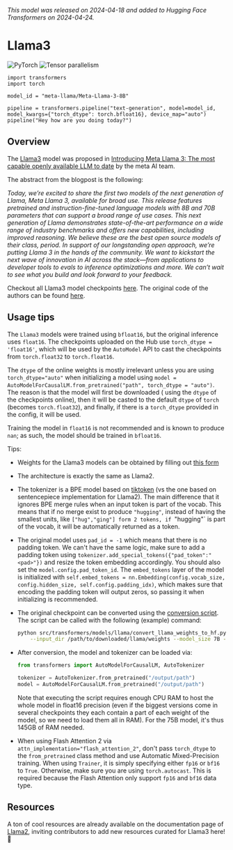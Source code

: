 <!--Copyright 2024 The HuggingFace Team. All rights reserved.

Licensed under the Apache License, Version 2.0 (the "License"); you may not use this file except in compliance with
the License. You may obtain a copy of the License at

http://www.apache.org/licenses/LICENSE-2.0

Unless required by applicable law or agreed to in writing, software distributed under the License is distributed on
an "AS IS" BASIS, WITHOUT WARRANTIES OR CONDITIONS OF ANY KIND, either express or implied. See the License for the
specific language governing permissions and limitations under the License.

⚠️ Note that this file is in Markdown but contain specific syntax for our doc-builder (similar to MDX) that may not be
rendered properly in your Markdown viewer.

-->
*This model was released on 2024-04-18 and added to Hugging Face Transformers on 2024-04-24.*

# Llama3

<div class="flex flex-wrap space-x-1">
<img alt="PyTorch" src="https://img.shields.io/badge/PyTorch-DE3412?style=flat&logo=pytorch&logoColor=white">
<img alt="Tensor parallelism" src="https://img.shields.io/badge/Tensor%20parallelism-06b6d4?style=flat&logoColor=white">
</div>

```py3
import transformers
import torch

model_id = "meta-llama/Meta-Llama-3-8B"

pipeline = transformers.pipeline("text-generation", model=model_id, model_kwargs={"torch_dtype": torch.bfloat16}, device_map="auto")
pipeline("Hey how are you doing today?")
```

## Overview

The [Llama3](https://huggingface.co/papers/2407.21783) model was proposed in [Introducing Meta Llama 3: The most capable openly available LLM to date](https://ai.meta.com/blog/meta-llama-3/) by the meta AI team.

The abstract from the blogpost is the following:

*Today, we’re excited to share the first two models of the next generation of Llama, Meta Llama 3, available for broad use. This release features pretrained and instruction-fine-tuned language models with 8B and 70B parameters that can support a broad range of use cases. This next generation of Llama demonstrates state-of-the-art performance on a wide range of industry benchmarks and offers new capabilities, including improved reasoning. We believe these are the best open source models of their class, period. In support of our longstanding open approach, we’re putting Llama 3 in the hands of the community. We want to kickstart the next wave of innovation in AI across the stack—from applications to developer tools to evals to inference optimizations and more. We can’t wait to see what you build and look forward to your feedback.*

Checkout all Llama3 model checkpoints [here](https://huggingface.co/models?search=llama3).
The original code of the authors can be found [here](https://github.com/meta-llama/llama3).

## Usage tips

<Tip warning={true}>

The `Llama3` models were trained using `bfloat16`, but the original inference uses `float16`. The checkpoints uploaded on the Hub use `torch_dtype = 'float16'`, which will be
used by the `AutoModel` API to cast the checkpoints from `torch.float32` to `torch.float16`.

The `dtype` of the online weights is mostly irrelevant unless you are using `torch_dtype="auto"` when initializing a model using `model = AutoModelForCausalLM.from_pretrained("path", torch_dtype = "auto")`. The reason is that the model will first be downloaded ( using the `dtype` of the checkpoints online), then it will be casted to the default `dtype` of `torch` (becomes `torch.float32`), and finally, if there is a `torch_dtype` provided in the config, it will be used.

Training the model in `float16` is not recommended and is known to produce `nan`; as such, the model should be trained in `bfloat16`.

</Tip>

Tips:

- Weights for the Llama3 models can be obtained by filling out [this form](https://ai.meta.com/resources/models-and-libraries/llama-downloads/)
- The architecture is exactly the same as Llama2.
- The tokenizer is a BPE model based on [tiktoken](https://github.com/openai/tiktoken) (vs the one based on sentencepiece implementation for Llama2). The main difference that it ignores BPE merge rules when an input token is part of the vocab. This means that if no merge exist to produce `"hugging"`, instead of having the smallest units, like `["hug","ging"] form 2 tokens, if `"hugging"` is part of the vocab, it will be automatically returned as a token.
- The original model uses `pad_id = -1` which means that there is no padding token. We can't have the same logic, make sure to add a padding token using `tokenizer.add_special_tokens({"pad_token":"<pad>"})` and resize the token embedding accordingly. You should also set the `model.config.pad_token_id`. The `embed_tokens` layer of the model is initialized with `self.embed_tokens = nn.Embedding(config.vocab_size, config.hidden_size, self.config.padding_idx)`, which makes sure that encoding the padding token will output zeros, so passing it when initializing is recommended.
- The original checkpoint can be converted using the [conversion script](https://github.com/huggingface/transformers/blob/main/src/transformers/models/llama/convert_llama_weights_to_hf.py). The script can be called with the following (example) command:

    ```bash
    python src/transformers/models/llama/convert_llama_weights_to_hf.py \
        --input_dir /path/to/downloaded/llama/weights --model_size 7B --output_dir /output/path --llama_version 3
    ```

- After conversion, the model and tokenizer can be loaded via:

    ```python
    from transformers import AutoModelForCausalLM, AutoTokenizer

    tokenizer = AutoTokenizer.from_pretrained("/output/path")
    model = AutoModelForCausalLM.from_pretrained("/output/path")
    ```

    Note that executing the script requires enough CPU RAM to host the whole model in float16 precision (even if the biggest versions
    come in several checkpoints they each contain a part of each weight of the model, so we need to load them all in RAM). For the 75B model, it's thus 145GB of RAM needed.

- When using Flash Attention 2 via `attn_implementation="flash_attention_2"`, don't pass `torch_dtype` to the `from_pretrained` class method and use Automatic Mixed-Precision training. When using `Trainer`, it is simply specifying either `fp16` or `bf16` to `True`. Otherwise, make sure you are using `torch.autocast`. This is required because the Flash Attention only support `fp16` and `bf16` data type.

## Resources

A ton of cool resources are already available on the documentation page of [Llama2](./llama2), inviting contributors to add new resources curated for Llama3 here! 🤗
